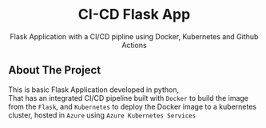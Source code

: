 <!-- # CI-CD Flask App
CI-CD Flask Application with Docker, Kubernetes and Github Actions
<div id="top"></div>


 -->

<!-- PROJECT LOGO -->
<br />
<div align="center">

<h1 align="center">CI-CD Flask App</h1>

  <p align="center">
    Flask Application with a CI/CD pipline using Docker, Kubernetes and Github Actions
   <br />
</div>






<!-- ABOUT THE PROJECT -->
## About The Project

This is basic Flask Application developed in python, <br>
That has an integrated CI/CD pipeline built with 
`Docker` to build the image from the `Flask`, and `Kubernetes` to deploy the Docker image to a kubernetes cluster, hosted in `Azure` using `Azure Kubernetes Services`

